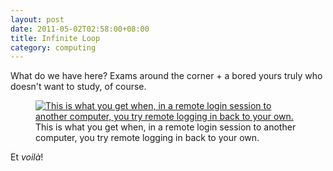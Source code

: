 ```yaml
---
layout: post
date: 2011-05-02T02:58:00+08:00
title: Infinite Loop
category: computing
---
```


What do we have here? Exams around the corner + a bored yours truly who doesn't want to study, of course.

<figure>
	<a rel="lightbox" href="http://3.bp.blogspot.com/-_X5GjQsnf1w/Tb2rtbF_zfI/AAAAAAAAARs/HbwvEOjc8sQ/s1600/Infinite+Loop+2.png">
		<img src="http://3.bp.blogspot.com/-_X5GjQsnf1w/Tb2rtbF_zfI/AAAAAAAAARs/HbwvEOjc8sQ/s1600/Infinite+Loop+2.png" alt="This is what you get when, in a remote login session to another computer, you try remote logging in back to your own.">
	</a>
	<figcaption>This is what you get when, in a remote login session to another computer, you try remote logging in back to your own.</figcaption>
</figure>

Et *voilà*!
